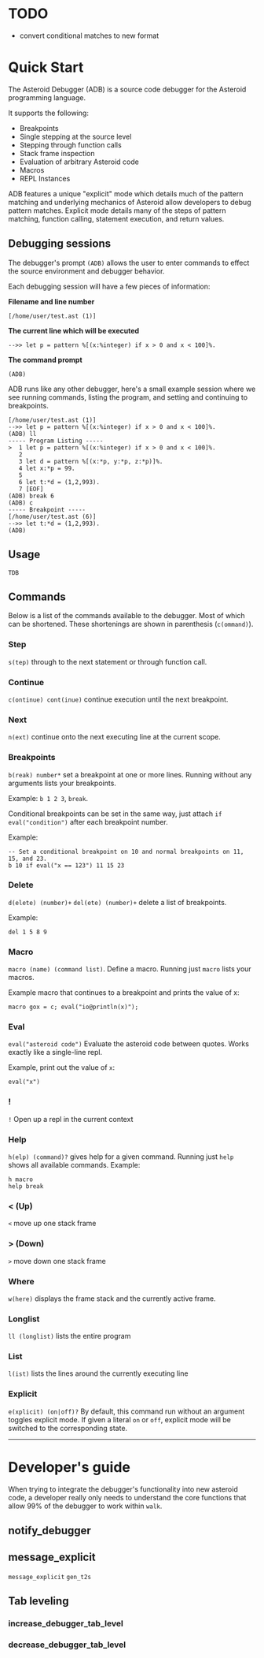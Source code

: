 # TODO
* convert conditional matches to new format

 # Quick Start
The Asteroid Debugger (ADB) is a source code debugger for the Asteroid programming language.

It supports the following:
* Breakpoints
* Single stepping at the source level
* Stepping through function calls
* Stack frame inspection
* Evaluation of arbitrary Asteroid code
* Macros
* REPL Instances

ADB features a unique "explicit" mode which details much of the pattern matching and underlying
mechanics of Asteroid allow developers to debug pattern matches. Explicit mode
details many of the steps of pattern matching, function calling, statement execution, and
return values.

## Debugging sessions
The debugger's prompt `(ADB)` allows the user to enter commands to effect the source environment
and debugger behavior.

Each debugging session will have a few pieces of information:

__Filename and line number__
```
[/home/user/test.ast (1)]
```

__The current line which will be executed__
```
-->> let p = pattern %[(x:%integer) if x > 0 and x < 100]%.
```

__The command prompt__
```
(ADB)
```

ADB runs like any other debugger, here's a small example session where
we see running commands, listing the program, and setting and continuing to breakpoints.
```
[/home/user/test.ast (1)]
-->> let p = pattern %[(x:%integer) if x > 0 and x < 100]%.
(ADB) ll
----- Program Listing -----
>  1 let p = pattern %[(x:%integer) if x > 0 and x < 100]%.
   2 
   3 let d = pattern %[(x:*p, y:*p, z:*p)]%.
   4 let x:*p = 99.
   5 
   6 let t:*d = (1,2,993).
   7 [EOF]
(ADB) break 6
(ADB) c
----- Breakpoint -----
[/home/user/test.ast (6)]
-->> let t:*d = (1,2,993).
(ADB) 
```

## Usage
`TDB`

## Commands
Below is a list of the commands available to the debugger. Most of which can be shortened.
These shortenings are shown in parenthesis (`c(ommand)`).

### Step
`s(tep)` through to the next statement or through function call.

### Continue
`c(ontinue) cont(inue)` continue execution until the next breakpoint.

### Next
`n(ext)` continue onto the next executing line at the current scope.

### Breakpoints
`b(reak) number*` set a breakpoint at one or more lines. Running without any arguments
lists your breakpoints.

Example: `b 1 2 3`, `break`.

Conditional breakpoints can be set in the same way, just attach `if eval("condition")`
after each breakpoint number.

Example:
```
-- Set a conditional breakpoint on 10 and normal breakpoints on 11, 15, and 23.
b 10 if eval("x == 123") 11 15 23
```

### Delete
`d(elete) (number)+` `del(ete) (number)+` delete a list of breakpoints.

Example:
```
del 1 5 8 9
```

### Macro
`macro (name) (command list)`. Define a macro. Running just `macro` lists your macros.

Example macro that continues to a breakpoint and prints the value of x:
```
macro gox = c; eval("io@println(x)");
```

### Eval
`eval("asteroid code")` Evaluate the asteroid code between quotes. Works exactly like a single-line
repl.

Example, print out the value of `x`:
```
eval("x")
```

### !
`!` Open up a repl in the current context

### Help
`h(elp) (command)?` gives help for a given command. Running just `help` shows all available commands.
Example:
```
h macro
help break
```

### < (Up)
`<` move up one stack frame

### > (Down)
`>` move down one stack frame

### Where
`w(here)` displays the frame stack and the currently active frame.

### Longlist
`ll (longlist)` lists the entire program

### List
`l(ist)` lists the lines around the currently executing line

### Explicit
`e(xplicit) (on|off)?` By default, this command run without an argument toggles
explicit mode. If given a literal `on` or `off`, explicit mode will be switched
to the corresponding state.

---

# Developer's guide
When trying to integrate the debugger's functionality into new asteroid code, a developer really only
needs to understand the core functions that allow 99% of the debugger to work within `walk`.

## notify_debugger

## message_explicit
`message_explicit` `gen_t2s`

## Tab leveling
### increase_debugger_tab_level

### decrease_debugger_tab_level